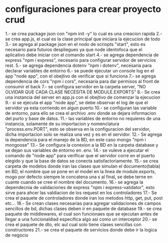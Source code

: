 # configuraciones para crear proyecto crud
1.- se crea package json con "npm init -y" lo cual es una creacion rapida
2.- se crea app.js, el cual es la clase principal que iniciara la ejecucion de todo
3.- se agrega al package json en el nodo de scriopts "start", esto es necesario para futuros despliegues ya que node identofoca que el aplicativo debe iniciar con el comando start
4.- se agrega dependencia de express "npm i express", necesario para configurar servidor de servicios rest.
5.- se agrega dependencia dotenv "npm i dotenv", necesaria para declarar variables de entorno
6.- se puede ejecutar un console log en el app "node app", con el obejtivo de verificar que si funciona
7.- se agrega dependencia de cors "npm i cors", necesaria para dar permisos al front de consumir el back
7.- se configura servidor en la carpeta server, "NO OLVIDAR QUE CADA CLASE NECESITA DE MODULE.EXPORTS"
8.- Se crea una instancia del server en app.js con el obejtivo de comenzar la ejecucion
9.- si se ejecuta el app "node app", se debe observar el log de que el servidor ya esta corriendo en algun puerto
10.- se configuran las variable de entorno, para ello se crea el archivo .env donde se dejara informacion del purto y base de datos.
11.- las variables de entorno no requieres de una instancia, solamente de su importacion y nomenclatura "process.env.PORT", esto se observa en la configuracion del servidor, dicha importacion solo se realiza una vez y es en el servidor.
12.- Se agrega la dependencia para el manejo de la BD, en este caso mongo "npm i mongoose"
13.- Se configura la conexion a la BD en la carpeta database y se dejan sus variables de entorno en .env.
14.- se vuleve a ejecutar el comando de "node app" para verificar que el servidor corre en el puerto elegido y que la base de datos se conecta satisfactoriamente.
15.- se crea carpeta de modelos donde iran las clases que simulan el documento(tabla) en BD, el nombre que se pone en el model en la linea de module.exports, mogo por defecto siempre le concatena una s al final, se debe terne en cuante cuando se cree el nombre del documento.
16.- se agrega la dependecnia de validaciones de express "npm i express-validator", esto sirve para ahcer las valdiacion de los request en los controladores 
17.- Se crea el paquete de controladores donde iran los metodos http, get, put, post etc...
18.- Se crean clases necesarias para agregar validaciones de campos sencillos de bd, dichas clases deben ir en paquete de database
19.- se crea paquete de middlewares, el cual son funcionaes que se ejecutan antes de llegar a una funcionaldiad especifica algo asi como un interceptor
20.- se crea el paquete de dto, elc aul cual solo tiene clases sencillas con constructores
21.- se crea el paquete de servicios donde debe ir la logica de negocio

